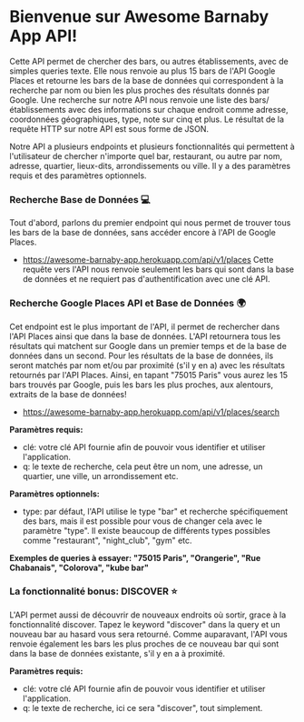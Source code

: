 <h1>Bienvenue sur Awesome Barnaby App API!</h1>

Cette API permet de chercher des bars, ou autres établissements, avec de simples queries texte. Elle nous renvoie au plus 15 bars de l'API Google Places et retourne les bars de la base de données qui correspondent à la recherche par nom ou bien les plus proches des résultats donnés par Google. Une recherche sur notre API nous renvoie une liste des bars/établissements avec des informations sur chaque endroit comme adresse, coordonnées géographiques, type, note sur cinq et plus. Le résultat de la requête HTTP sur notre API est sous forme de JSON.

Notre API a plusieurs endpoints et plusieurs fonctionnalités qui permettent à l'utilisateur de chercher n'importe quel bar, restaurant, ou autre par nom, adresse, quartier, lieux-dits, arrondissements ou ville. Il y a des paramètres requis et des paramètres optionnels.

<h3>Recherche Base de Données 💻</h3>

Tout d'abord, parlons du premier endpoint qui nous permet de trouver tous les bars de la base de données, sans accéder encore à l'API de Google Places.
- https://awesome-barnaby-app.herokuapp.com/api/v1/places
Cette requête vers l'API nous renvoie seulement les bars qui sont dans la base de données et ne requiert pas d'authentification avec une clé API.

<h3>Recherche Google Places API et Base de Données 🌍</h3>

Cet endpoint est le plus important de l'API, il permet de rechercher dans l'API Places ainsi que dans la base de données. L'API retournera tous les résultats qui matchent sur Google dans un premier temps et de la base de données dans un second. Pour les résultats de la base de données, ils seront matchés par nom et/ou par proximité (s'il y en a) avec les résultats retournés par l'API Places. Ainsi, en tapant "75015 Paris" vous aurez les 15 bars trouvés par Google, puis les bars les plus proches, aux alentours, extraits de la base de données!
- https://awesome-barnaby-app.herokuapp.com/api/v1/places/search

<strong>Paramètres requis:</strong>
- clé: votre clé API fournie afin de pouvoir vous identifier et utiliser l'application.
- q: le texte de recherche, cela peut être un nom, une adresse, un quartier, une ville, un arrondissement etc.

<strong>Paramètres optionnels:</strong>
- type: par défaut, l'API utilise le type "bar" et recherche spécifiquement des bars, mais il est possible pour vous de changer cela avec le paramètre "type". Il existe beaucoup de différents types possibles comme "restaurant", "night_club", "gym" etc.

<strong>Exemples de queries à essayer: "75015 Paris", "Orangerie", "Rue Chabanais", "Colorova", "kube bar"</strong>


<h3>La fonctionnalité bonus: DISCOVER ⭐</h3>

L'API permet aussi de découvrir de nouveaux endroits où sortir, grace à la fonctionnalité discover. Tapez le keyword "discover" dans la query et un nouveau bar au hasard vous sera retourné. Comme auparavant, l'API vous renvoie également les bars les plus proches de ce nouveau bar qui sont dans la base de données existante, s'il y en a à proximité.

<strong>Paramètres requis:</strong>
- clé: votre clé API fournie afin de pouvoir vous identifier et utiliser l'application.
- q: le texte de recherche, ici ce sera "discover", tout simplement.
